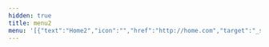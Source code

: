 ```yaml
---
hidden: true
title: menu2
menu: '[{"text":"Home2","icon":"","href":"http://home.com","target":"_self","title":""}]'
---
```

